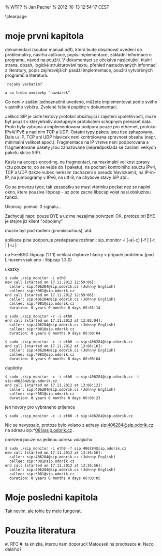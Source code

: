 % WTF?
% Jan Pacner
% 2012-10-13 12:54:17 CEST

\clearpage

moje prvni kapitola
===================

dokumentaci (soubor manual.pdf), která bude obsahovat uvedení do problematiky, návrhu aplikace, popis implementace, základní informace o programu, návod na použití. V dokumentaci se očekává následující: titulní strana, obsah, logické strukturování textu, přehled nastudovaných informací z literatury, popis zajímavějších pasáží implementace, použití vytvořených programů a literatura.

    `nejaky verbatim?`

    a co treba uvozovky "nazdarek"

Co není v zadání jednoznačně uvedeno, můžete implementovat podle svého vlastního výběru. Zvolené řešení popište v dokumentaci.

Jelikoz SIP je ciste textovy protokol obsahujici i zajisteni spolehlivosti, muze byt pouzit s kterymkoliv dostupnym protokolem schopnym prenaset data. Proto byla vybrana a implementovana podpora pouze pro ethernet, protokol IPv4/IPv6 a nad nim TCP a UDP. Ostatni typy paketu jsou tise zahazovany. Dale u\ IP, TCP ani UDP hlavicek neni kontrolovana spravnost obsahu (napr. minimalni velikost apod.). Fragmentace na IP vrstve neni podporovana a fragmentovane pakety jsou zahazovane (nepredpoklada se zasilani velkych paketu skrze SIP).

Kaslu na accept-encoding, na fragmentaci, na maximalni velikost zpravy (ctu pouze to, co se vejde do 1 paketu), na pocitani kontrolniho souctu IPv4, TCP a UDP (takze vubec neresim zachazeni s pseudo hlavickami), na IP-in-IP, na jumbogramy v IPv6, na utf-8, na chybove stavy SIP atd..

Co se provozu tyce, tak zezacatku se musi vterinku pockat nez se naplni okno, ktere pouziva libpcap - az pote zacne libpcap volat nasi obsluznou funkci.

Ukoncuji pomoci 3 signalu...

Zachycuji napr. pouze BYE a uz me nezajima potvrzeni OK, protoze pri BYE je stejne jiz klient "odpojeny"

musim byt pod rootem (promiscuitous), atd.

aplikace plne podporuje predepsane rozhrani:
sip_monitor -i <rozhrani> [-a|-c] [-f <id>] [-t <id>] [-u <id>]

na FreeBSD libpcap (1.1.1) nehlasi chybove hlasky v pripade problemu (pod Linuxem vsak ano - libpcap 1.3.0)

ukazky
~~~~~~~~~~~~~~~~~~~~~
$ sudo ./sip_monitor -i eth0
new call [started on 17.11.2012 12:59:06]:
  caller: sip:406284@sip.odorik.cz (Johnny English)
  callee: sip:*081@sip.odorik.cz
end call [started on 17.11.2012 12:59:06]:
  caller: sip:406284@sip.odorik.cz (Johnny English)
  callee: sip:*081@sip.odorik.cz
  duration: 0 years 0 months 0 days 00:01:14
~~~~~~~~~~~~~~~~~~~~~

~~~~~~~~~~~~~~~~~~~~~
$ sudo ./sip_monitor -c -i eth0
end call [started on 17.11.2012 at 13:02:04]:
  caller: sip:406284@sip.odorik.cz (Johnny English)
  callee: sip:*081@sip.odorik.cz
  duration: 0 years 0 months 0 days 00:00:04
~~~~~~~~~~~~~~~~~~~~~

~~~~~~~~~~~~~~~~~~~~~
$ sudo ./sip_monitor -c -i eth0 -u sip:406284@sip.odorik.cz
end call [started on 17.11.2012 at 13:06:16]:
  caller: sip:406284@sip.odorik.cz (Johnny English)
  callee: sip:*081@sip.odorik.cz
  duration: 0 years 0 months 0 days 00:00:04
~~~~~~~~~~~~~~~~~~~~~

duplicity
~~~~~~~~~~~~~~~~~~~~~
$ sudo ./sip_monitor -c -i eth0 -u sip:406284@sip.odorik.cz -t sip:406284@sip.odorik.cz
end call [started on 17.11.2012 at 13:08:12]:
  caller: sip:406284@sip.odorik.cz (Johnny English)
  callee: sip:*081@sip.odorik.cz
  duration: 0 years 0 months 0 days 00:00:23
~~~~~~~~~~~~~~~~~~~~~

jen hovory pro vybraneho prijemce
~~~~~~~~~~~~~~~~~~~~~
$ sudo ./sip_monitor -c -i eth0 -t sip:406284@sip.odorik.cz
~~~~~~~~~~~~~~~~~~~~~
Nic se nevypsalo, protoze bylo volano z adresy sip:406284@sip.odorik.cz na adresu sip:*081@sip.odorik.cz .

omezeni pouze na jedinou adresu volajiciho
~~~~~~~~~~~~~~~~~~~~~
$ sudo ./sip_monitor -i eth0 -f sip:406284@sip.odorik.cz
new call [started on 17.11.2012 at 13:36:56]:
  caller: sip:406284@sip.odorik.cz (Johnny English)
  callee: sip:*081@sip.odorik.cz
end call [started on 17.11.2012 at 13:36:56]:
  caller: sip:406284@sip.odorik.cz (Johnny English)
  callee: sip:*081@sip.odorik.cz
  duration: 0 years 0 months 0 days 00:00:05
~~~~~~~~~~~~~~~~~~~~~

Moje posledni kapitola
======================

Tak nevim, ale tohle by melo fungovat.

Pouzita literatura
==================

#. RFC
#. ta knizka, kterou nam doporucil Matousek na prednasce
#. Neco dalsiho?
